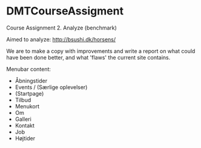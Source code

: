 # DMTCourseAssigment
Course Assignment 2. Analyze (benchmark)

Aimed to analyze: http://bsushi.dk/horsens/

We are to make a copy with improvements and write a report on what could have been done better, 
and what 'flaws' the current site contains.


Menubar content:
- Åbningstider
- Events / (Særlige oplevelser)
- (Startpage)
- Tilbud
- Menukort
- Om
- Galleri
- Kontakt
- Job
- Højtider
